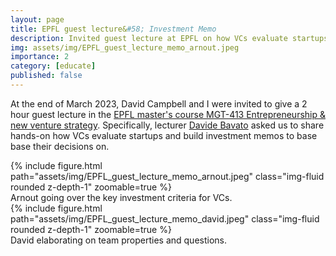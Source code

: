 ```yaml
---
layout: page
title: EPFL guest lecture&#58; Investment Memo
description: Invited guest lecture at EPFL on how VCs evaluate startups & build investment memos that they base their decisions on.
img: assets/img/EPFL_guest_lecture_memo_arnout.jpeg
importance: 2
category: [educate]
published: false
---
```


At the end of March 2023, David Campbell and I were invited to give a 2 hour guest lecture in the [EPFL master's course MGT-413 Entrepreneurship & new venture strategy](https://edu.epfl.ch/coursebook/en/entrepreneurship-new-venture-strategy-MGT-413). Specifically, lecturer [Davide Bavato](https://people.epfl.ch/davide.bavato/?lang=en) asked us to share hands-on how VCs evaluate startups and build investment memos to base base their decisions on.

<div class="row mt-3">
    <div class="col-sm mt-3 mt-md-0">
        {% include figure.html path="assets/img/EPFL_guest_lecture_memo_arnout.jpeg" class="img-fluid rounded z-depth-1" zoomable=true %}
        <div class="caption">
            Arnout going over the key investment criteria for VCs.
        </div>
    </div>
    <div class="col-sm mt-3 mt-md-0">
        {% include figure.html path="assets/img/EPFL_guest_lecture_memo_david.jpeg" class="img-fluid rounded z-depth-1" zoomable=true %}
        <div class="caption">
            David elaborating on team properties and questions.
        </div>
    </div>
</div>

